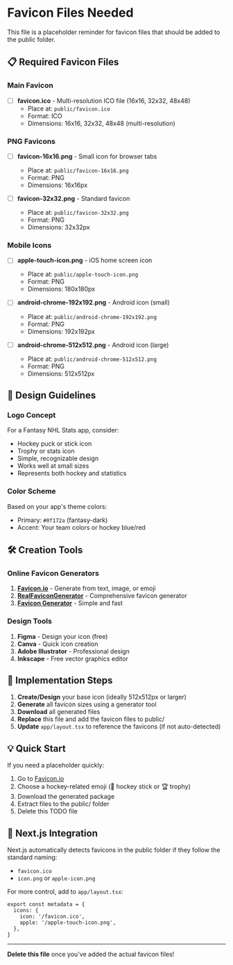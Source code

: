# Favicon Files Needed

This file is a placeholder reminder for favicon files that should be added to the public folder.

## 📋 Required Favicon Files

### Main Favicon
- [ ] **favicon.ico** - Multi-resolution ICO file (16x16, 32x32, 48x48)
  - Place at: `public/favicon.ico`
  - Format: ICO
  - Dimensions: 16x16, 32x32, 48x48 (multi-resolution)

### PNG Favicons
- [ ] **favicon-16x16.png** - Small icon for browser tabs
  - Place at: `public/favicon-16x16.png`
  - Format: PNG
  - Dimensions: 16x16px

- [ ] **favicon-32x32.png** - Standard favicon
  - Place at: `public/favicon-32x32.png`
  - Format: PNG
  - Dimensions: 32x32px

### Mobile Icons
- [ ] **apple-touch-icon.png** - iOS home screen icon
  - Place at: `public/apple-touch-icon.png`
  - Format: PNG
  - Dimensions: 180x180px

- [ ] **android-chrome-192x192.png** - Android icon (small)
  - Place at: `public/android-chrome-192x192.png`
  - Format: PNG
  - Dimensions: 192x192px

- [ ] **android-chrome-512x512.png** - Android icon (large)
  - Place at: `public/android-chrome-512x512.png`
  - Format: PNG
  - Dimensions: 512x512px

## 🎨 Design Guidelines

### Logo Concept
For a Fantasy NHL Stats app, consider:
- Hockey puck or stick icon
- Trophy or stats icon
- Simple, recognizable design
- Works well at small sizes
- Represents both hockey and statistics

### Color Scheme
Based on your app's theme colors:
- Primary: `#0f172a` (fantasy-dark)
- Accent: Your team colors or hockey blue/red

## 🛠️ Creation Tools

### Online Favicon Generators
1. **[Favicon.io](https://favicon.io/)** - Generate from text, image, or emoji
2. **[RealFaviconGenerator](https://realfavicongenerator.net/)** - Comprehensive favicon generator
3. **[Favicon Generator](https://www.favicon-generator.org/)** - Simple and fast

### Design Tools
1. **Figma** - Design your icon (free)
2. **Canva** - Quick icon creation
3. **Adobe Illustrator** - Professional design
4. **Inkscape** - Free vector graphics editor

## 📝 Implementation Steps

1. **Create/Design** your base icon (ideally 512x512px or larger)
2. **Generate** all favicon sizes using a generator tool
3. **Download** all generated files
4. **Replace** this file and add the favicon files to public/
5. **Update** `app/layout.tsx` to reference the favicons (if not auto-detected)

## 💡 Quick Start

If you need a placeholder quickly:
1. Go to [Favicon.io](https://favicon.io/emoji-favicons/)
2. Choose a hockey-related emoji (🏒 hockey stick or 🏆 trophy)
3. Download the generated package
4. Extract files to the public/ folder
5. Delete this TODO file

## 🔗 Next.js Integration

Next.js automatically detects favicons in the public folder if they follow the standard naming:
- `favicon.ico`
- `icon.png` or `apple-icon.png`

For more control, add to `app/layout.tsx`:
```tsx
export const metadata = {
  icons: {
    icon: '/favicon.ico',
    apple: '/apple-touch-icon.png',
  },
}
```

---

**Delete this file** once you've added the actual favicon files!

